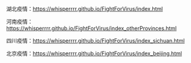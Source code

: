 湖北疫情：https://whisperrrr.github.io/FightForVirus/index.html

河南疫情：https://whisperrrr.github.io/FightForVirus/index_otherProvinces.html

四川疫情：https://whisperrrr.github.io/FightForVirus/index_sichuan.html

北京疫情：https://whisperrrr.github.io/FightForVirus/index_beijing.html
